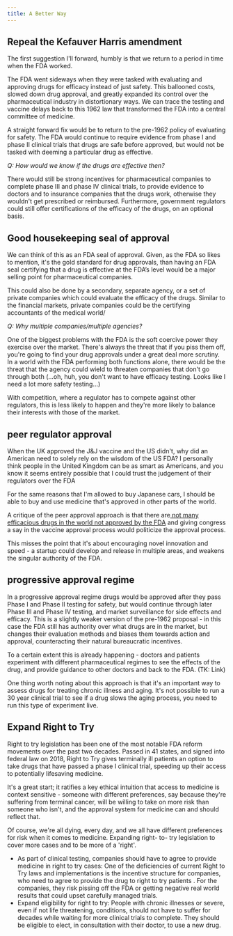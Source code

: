 ```yaml
---
title: A Better Way
---
```


## Repeal the Kefauver Harris amendment

The first suggestion I'll forward, humbly is that we return to a period in time when the FDA worked.

The FDA went sideways when they were tasked with evaluating and approving drugs for efficacy instead of just safety. This ballooned costs, slowed down drug approval, and greatly expanded its control over the pharmaceutical industry in distortionary ways. We can trace the testing and vaccine delays back to this 1962 law that transformed the FDA into a central committee of medicine.

A straight forward fix would be to return to the pre-1962 policy of evaluating for safety. The FDA would continue to require evidence from phase I and phase II clinical trials that drugs are safe before approved, but would not be tasked with deeming a particular drug as effective.

_Q: How would we know if the drugs are effective then?_

There would still be strong incentives for pharmaceutical companies to complete phase III and phase IV clinical trials, to provide evidence to doctors and to insurance companies that the drugs work, otherwise they wouldn't get prescribed or reimbursed. Furthermore, government regulators could still offer certifications of the efficacy of the drugs, on an optional basis.


## Good housekeeping seal of approval

We can think of this as an FDA seal of approval. Given, as the FDA so likes to mention, it's the gold standard for drug approvals, than having an FDA seal certifying that a drug is effective at the FDA’s level would be a major selling point for pharmaceutical companies.

This could also be done by a secondary, separate agency, or a set of private companies which could evaluate the efficacy of the drugs. Similar to the financial markets, private companies could be the certifying accountants of the medical world/

_Q: Why multiple companies/multiple agencies?_

One of the biggest problems with the FDA is the soft coercive power they exercise over the market. There's always the threat that if you piss them off, you're going to find your drug approvals under a great deal more scrutiny. In a world with the FDA performing both functions alone, there would be the threat that the agency could wield to threaten companies that don't go through both (...oh, huh, you don't want to have efficacy testing. Looks like I need a lot more safety testing...)

With competition, where a regulator has to compete against other regulators, this is less likely to happen and they're more likely to balance their interests with those of the market.


## peer regulator approval

When the UK approved the J&J vaccine and the US didn't, why did an American need to solely rely on the wisdom of the US FDA? I personally think people in the United Kingdom can be as smart as Americans, and you know it seems entirely possible that I could trust the judgement of their regulators over the FDA

For the same reasons that I'm allowed to buy Japanese cars, I should be able to buy and use medicine that's approved in other parts of the world.

A critique of the peer approval approach is that there are[ not many efficacious drugs in the world not approved by the FDA](https://archive.ph/S6DBQ) and giving congress a say in the vaccine approval process would politicize the approval process.

This misses the point that it's about encouraging novel innovation and speed - a startup could develop and release in multiple areas, and weakens the singular authority of the FDA.


## progressive approval regime

In a progressive approval regime drugs would be approved after they pass Phase I and Phase II testing for safety, but would continue through later Phase III and Phase IV testing, and market surveillance for side effects and efficacy. This is a slightly weaker version of the pre-1962 proposal - in this case the FDA still has authority over what drugs are in the market, but changes their evaluation methods and biases them towards action and approval, counteracting their natural bureaucratic incentives.

To a certain extent this is already happening - doctors and patients experiment with different pharmaceutical regimes to see the effects of the drug, and provide guidance to other doctors and back to the FDA. (TK: Link)

One thing worth noting about this approach is that it's an important way to assess drugs for treating chronic illness and aging. It's not possible to run a 30 year clinical trial to see if a drug slows the aging process, you need to run this type of experiment live.


## Expand Right to Try

Right to try legislation has been one of the most notable FDA reform movements over the past two decades. Passed in 41 states, and signed into federal law on 2018, Right to Try gives terminally ill patients an option to take drugs that have passed a phase I clinical trial, speeding up their access to potentially lifesaving medicine.

It's a great start; it ratifies a key ethical intuition that access to medicine is context sensitive - someone with different preferences, say because they're suffering from terminal cancer, will be willing to take on more risk than someone who isn't, and the approval system for medicine can and should reflect that.

Of course, we're all dying, every day, and we all have different preferences for risk when it comes to medicine. Expanding right- to- try legislation to cover more cases and to be more of a 'right'.


*   As part of clinical testing, companies should have to agree to provide medicine in right to try cases: One of the deficiencies of current Right to Try laws and implementations is the incentive structure for companies, who need to agree to provide the drug to right to try patients . For the companies, they risk pissing off the FDA or getting negative real world results that could upset carefully managed trials.
*   Expand eligibility for right to try: People with chronic illnesses or severe, even if not life threatening, conditions, should not have to suffer for decades while waiting for more clinical trials to complete. They should be eligible to elect, in consultation with their doctor, to use a new drug.